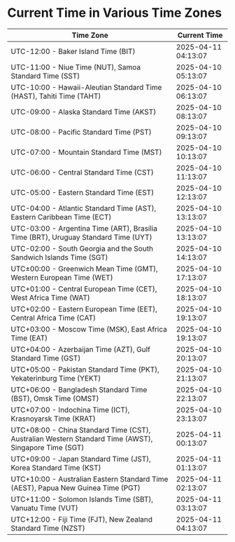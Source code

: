 # Current Time in Various Time Zones

| Time Zone | Current Time |
|-----------|--------------|
| UTC-12:00 - Baker Island Time (BIT) | 2025-04-11 04:13:07 |
| UTC-11:00 - Niue Time (NUT), Samoa Standard Time (SST) | 2025-04-10 05:13:07 |
| UTC-10:00 - Hawaii-Aleutian Standard Time (HAST), Tahiti Time (TAHT) | 2025-04-10 06:13:07 |
| UTC-09:00 - Alaska Standard Time (AKST) | 2025-04-10 08:13:07 |
| UTC-08:00 - Pacific Standard Time (PST) | 2025-04-10 09:13:07 |
| UTC-07:00 - Mountain Standard Time (MST) | 2025-04-10 10:13:07 |
| UTC-06:00 - Central Standard Time (CST) | 2025-04-10 11:13:07 |
| UTC-05:00 - Eastern Standard Time (EST) | 2025-04-10 12:13:07 |
| UTC-04:00 - Atlantic Standard Time (AST), Eastern Caribbean Time (ECT) | 2025-04-10 13:13:07 |
| UTC-03:00 - Argentina Time (ART), Brasília Time (BRT), Uruguay Standard Time (UYT) | 2025-04-10 13:13:07 |
| UTC-02:00 - South Georgia and the South Sandwich Islands Time (SGT) | 2025-04-10 14:13:07 |
| UTC±00:00 - Greenwich Mean Time (GMT), Western European Time (WET) | 2025-04-10 17:13:07 |
| UTC+01:00 - Central European Time (CET), West Africa Time (WAT) | 2025-04-10 18:13:07 |
| UTC+02:00 - Eastern European Time (EET), Central Africa Time (CAT) | 2025-04-10 19:13:07 |
| UTC+03:00 - Moscow Time (MSK), East Africa Time (EAT) | 2025-04-10 19:13:07 |
| UTC+04:00 - Azerbaijan Time (AZT), Gulf Standard Time (GST) | 2025-04-10 20:13:07 |
| UTC+05:00 - Pakistan Standard Time (PKT), Yekaterinburg Time (YEKT) | 2025-04-10 21:13:07 |
| UTC+06:00 - Bangladesh Standard Time (BST), Omsk Time (OMST) | 2025-04-10 22:13:07 |
| UTC+07:00 - Indochina Time (ICT), Krasnoyarsk Time (KRAT) | 2025-04-10 23:13:07 |
| UTC+08:00 - China Standard Time (CST), Australian Western Standard Time (AWST), Singapore Time (SGT) | 2025-04-11 00:13:07 |
| UTC+09:00 - Japan Standard Time (JST), Korea Standard Time (KST) | 2025-04-11 01:13:07 |
| UTC+10:00 - Australian Eastern Standard Time (AEST), Papua New Guinea Time (PGT) | 2025-04-11 02:13:07 |
| UTC+11:00 - Solomon Islands Time (SBT), Vanuatu Time (VUT) | 2025-04-11 03:13:07 |
| UTC+12:00 - Fiji Time (FJT), New Zealand Standard Time (NZST) | 2025-04-11 04:13:07 |
